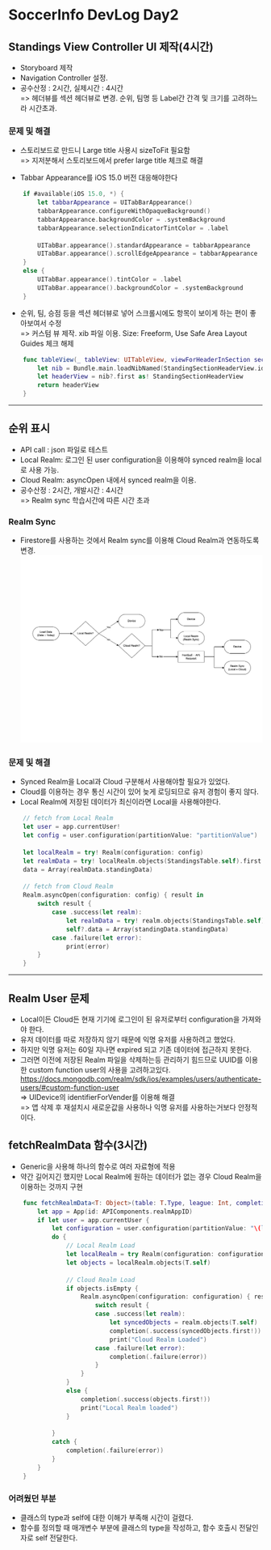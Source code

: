 # SoccerInfo DevLog Day2

## Standings View Controller UI 제작(4시간)
- Storyboard 제작
- Navigation Controller 설정.
- 공수산정 : 2시간, 실제시간 : 4시간  
  => 헤더뷰를 섹션 헤더뷰로 변경. 순위, 팀명 등 Label간 간격 및 크기를 고려하느라 시간초과.

### 문제 및 해결
- 스토리보드로 만드니 Large title 사용시 sizeToFit 필요함  
    => 지저분해서 스토리보드에서 prefer large title 체크로 해결

- Tabbar Appearance를 iOS 15.0 버전 대응해야한다
``` swift
    if #available(iOS 15.0, *) {
        let tabbarAppearance = UITabBarAppearance()
        tabbarAppearance.configureWithOpaqueBackground()
        tabbarAppearance.backgroundColor = .systemBackground
        tabbarAppearance.selectionIndicatorTintColor = .label
        
        UITabBar.appearance().standardAppearance = tabbarAppearance
        UITabBar.appearance().scrollEdgeAppearance = tabbarAppearance
    }
    else {
        UITabBar.appearance().tintColor = .label
        UITabBar.appearance().backgroundColor = .systemBackground
    }
```

- 순위, 팀, 승점 등을 섹션 헤더뷰로 넣어 스크롤시에도 항목이 보이게 하는 편이 좋아보여서 수정  
  => 커스텀 뷰 제작. xib 파일 이용. Size: Freeform, Use Safe Area Layout Guides 체크 해제

``` swift
    func tableView(_ tableView: UITableView, viewForHeaderInSection section: Int) -> UIView? {
        let nib = Bundle.main.loadNibNamed(StandingSectionHeaderView.identifier, owner: self, options: nil)
        let headerView = nib?.first as! StandingSectionHeaderView
        return headerView
    }
```

---


## 순위 표시
- API call : json 파일로 테스트
- Local Realm: 로그인 된 user configuration을 이용해야 synced realm을 local로 사용 가능.
- Cloud Realm: asyncOpen 내에서 synced realm을 이용.
- 공수산정 : 2시간, 개발시간 : 4시간  
  => Realm sync 학습시간에 따른 시간 초과

### Realm Sync
- Firestore를 사용하는 것에서 Realm sync를 이용해 Cloud Realm과 연동하도록 변경.
![DataFlowUsingRealmSync](./DataFlow2.png)

### 문제 및 해결
- Synced Realm을 Local과 Cloud 구분해서 사용해야할 필요가 있었다.
- Cloud를 이용하는 경우 통신 시간이 있어 늦게 로딩되므로 유저 경험이 좋지 않다.
- Local Realm에 저장된 데이터가 최신이라면 Local을 사용해야한다.

```swift
    // fetch from Local Realm
    let user = app.currentUser!
    let config = user.configuration(partitionValue: "partitionValue")

    let localRealm = try! Realm(configuration: config)
    let realmData = try! localRealm.objects(StandingsTable.self).first!
    data = Array(realmData.standingData)

    // fetch from Cloud Realm
    Realm.asyncOpen(configuration: config) { result in
        switch result {
            case .success(let realm):
                let realmData = try! realm.objects(StandingsTable.self).first!
                self?.data = Array(standingData.standingData)                            
            case .failure(let error):
                print(error)
        }
    }    
```

---

## Realm User 문제
- Local이든 Cloud든 현재 기기에 로그인이 된 유저로부터 configuration을 가져와야 한다.
- 유저 데이터를 따로 저장하지 않기 때문에 익명 유저를 사용하려고 했었다.
- 하지만 익명 유저는 60일 지나면 expired 되고 기존 데이터에 접근하지 못한다.
- 그러면 이전에 저장된 Realm 파일을 삭제하는등 관리하기 힘드므로 UUID를 이용한 custom function user의 사용을 고려하고있다.
https://docs.mongodb.com/realm/sdk/ios/examples/users/authenticate-users/#custom-function-user  
=> UIDevice의 identifierForVender를 이용해 해결  
=> 앱 삭제 후 재설치시 새로운값을 사용하나 익명 유저를 사용하는거보다 안정적이다.

## fetchRealmData 함수(3시간)
- Generic을 사용해 하나의 함수로 여러 자료형에 적용
- 약간 길어지긴 했지만 Local Realm에 원하는 데이터가 없는 경우 Cloud Realm을 이용하는 것까지 구현
```swift
    func fetchRealmData<T: Object>(table: T.Type, league: Int, completion: @escaping (Result<T, Error>) -> Void ) {
        let app = App(id: APIComponents.realmAppID)
        if let user = app.currentUser {
            let configuration = user.configuration(partitionValue: "\(league)")
            do {
                // Local Realm Load
                let localRealm = try Realm(configuration: configuration)
                let objects = localRealm.objects(T.self)
                
                // Cloud Realm Load
                if objects.isEmpty {
                    Realm.asyncOpen(configuration: configuration) { result in
                        switch result {
                        case .success(let realm):
                            let syncedObjects = realm.objects(T.self)
                            completion(.success(syncedObjects.first!))
                            print("Cloud Realm Loaded")
                        case .failure(let error):
                            completion(.failure(error))
                        }
                    }
                }
                else {
                    completion(.success(objects.first!))
                    print("Local Realm loaded")
                }
                
            }
            catch {
                completion(.failure(error))
            }
        }        
    }    
```

### 어려웠던 부분
- 클래스의 type과 self에 대한 이해가 부족해 시간이 걸렸다.
- 함수를 정의할 때 매개변수 부분에 클래스의 type을 작성하고, 함수 호출시 전달인자로 self 전달한다.